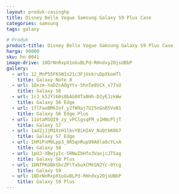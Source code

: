 ```yaml
---
layout: produk-casinghp
title: Disney Belle Vogue Samsung Galaxy S9 Plus Case
categories: samsung
tags: galaxy

# Produk
product-title: Disney Belle Vogue Samsung Galaxy S9 Plus Case
harga: 90000
sku: hn-0041
image-drive: 10DrNnRxpX1oGvBLPd-RHndxy2OjsUBbP
gallery:
  - url: 12_MnP55F6SW1s21c3FjUxkruDpXkomTl
    title: Galaxy Note 8
  - url: 1Oxzm-haDZsAOgYtv-5hnTe8VCX_x77sU
    title: Galaxy S6
  - url: 1rJ_k5JYl60s8bAG0XTa8Hh-D2yEJzkWw
    title: Galaxy S6 Edge
  - url: 1flFaoBMkIof_y2fW9aj7U25nGnB5VoB1
    title: Galaxy S6 Edge Plus
  - url: 11otaMSQI9_zy_vPClgsqFM_u1HNcPljT
    title: Galaxy S7
  - url: 1ad2jJjM1XzH1lbvYBiHIAV_NuQtkK0b7
    title: Galaxy S7 Edge
  - url: 1hMiPxM9Lpp3_0R5qnRup99A0la8cYLxA
    title: Galaxy S8
  - url: 1pUJ-XBwjyIc-5RNwIbHfo3VaojcJTSag
    title: Galaxy S8 Plus
  - url: 1DNfPKGBkSbcZPlTxbuXCMkSN2Yc-0Ycg
    title: Galaxy S9
  - url: 10DrNnRxpX1oGvBLPd-RHndxy2OjsUBbP
    title: Galaxy S9 Plus
---
```

